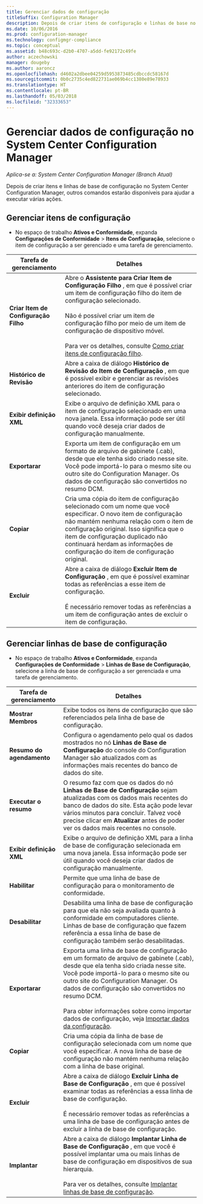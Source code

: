 ```yaml
---
title: Gerenciar dados de configuração
titleSuffix: Configuration Manager
description: Depois de criar itens de configuração e linhas de base no System Center Configuration Manager, você poderá usar outros comandos para executar várias ações.
ms.date: 10/06/2016
ms.prod: configuration-manager
ms.technology: configmgr-compliance
ms.topic: conceptual
ms.assetid: b48c693c-d2b0-4707-a5dd-fe92172c49fe
author: aczechowski
manager: dougeby
ms.author: aaroncz
ms.openlocfilehash: d4602a2dbee04259d5953873485cdbccdc58167d
ms.sourcegitcommit: 0b0c2735c4ed822731ae069b4cc1380e89e78933
ms.translationtype: HT
ms.contentlocale: pt-BR
ms.lasthandoff: 05/03/2018
ms.locfileid: "32333653"
---
```

# <a name="manage-configuration-data-in-system-center-configuration-manager"></a>Gerenciar dados de configuração no System Center Configuration Manager

*Aplica-se a: System Center Configuration Manager (Branch Atual)*

Depois de criar itens e linhas de base de configuração no System Center Configuration Manager, outros comandos estarão disponíveis para ajudar a executar várias ações.  

## <a name="manage-configuration-items"></a>Gerenciar itens de configuração  

-   No espaço de trabalho **Ativos e Conformidade**, expanda **Configurações de Conformidade** > **Itens de Configuração**, selecione o item de configuração a ser gerenciado e uma tarefa de gerenciamento.  

|Tarefa de gerenciamento|Detalhes|  
|---------------------|-------------|  
|**Criar Item de Configuração Filho**|Abre o **Assistente para Criar Item de Configuração Filho** , em que é possível criar um item de configuração filho do item de configuração selecionado.<br /><br /> Não é possível criar um item de configuração filho por meio de um item de configuração de dispositivo móvel.<br /><br /> Para ver os detalhes, consulte [Como criar itens de configuração filho](../../compliance/deploy-use/create-child-configuration-items.md).|  
|**Histórico de Revisão**|Abre a caixa de diálogo **Histórico de Revisão do Item de Configuração** , em que é possível exibir e gerenciar as revisões anteriores do item de configuração selecionado.|  
|**Exibir definição XML**|Exibe o arquivo de definição XML para o item de configuração selecionado em uma nova janela. Essa informação pode ser útil quando você deseja criar dados de configuração manualmente.|  
|**Exportarar**|Exporta um item de configuração em um formato de arquivo de gabinete (.cab), desde que ele tenha sido criado nesse site. Você pode importá-lo para o mesmo site ou outro site do Configuration Manager. Os dados de configuração são convertidos no resumo DCM.|  
|**Copiar**|Cria uma cópia do item de configuração selecionado com um nome que você especificar. O novo item de configuração não mantém nenhuma relação com o item de configuração original. Isso significa que o item de configuração duplicado não continuará herdam as informações de configuração do item de configuração original.|  
|**Excluir**|Abre a caixa de diálogo **Excluir Item de Configuração** , em que é possível examinar todas as referências a esse item de configuração.<br /><br /> É necessário remover todas as referências a um item de configuração antes de excluir o item de configuração.|  

## <a name="manage-configuration-baselines"></a>Gerenciar linhas de base de configuração  

-   No espaço de trabalho **Ativos e Conformidade**, expanda **Configurações de Conformidade** > **Linhas de Base de Configuração**, selecione a linha de base de configuração a ser gerenciada e uma tarefa de gerenciamento.  


|Tarefa de gerenciamento|Detalhes|  
|---------------------|-------------|  
|**Mostrar Membros**|Exibe todos os itens de configuração que são referenciados pela linha de base de configuração.|  
|**Resumo do agendamento**|Configura o agendamento pelo qual os dados mostrados no nó **Linhas de Base de Configuração** do console do Configuration Manager são atualizados com as informações mais recentes do banco de dados do site.|  
|**Executar o resumo**|O resumo faz com que os dados do nó **Linhas de Base de Configuração** sejam atualizadas com os dados mais recentes do banco de dados do site. Esta ação pode levar vários minutos para concluir. Talvez você precise clicar em **Atualizar** antes de poder ver os dados mais recentes no console.|  
|**Exibir definição XML**|Exibe o arquivo de definição XML para a linha de base de configuração selecionada em uma nova janela. Essa informação pode ser útil quando você deseja criar dados de configuração manualmente.|  
|**Habilitar**|Permite que uma linha de base de configuração para o monitoramento de conformidade.|  
|**Desabilitar**|Desabilita uma linha de base de configuração para que ela não seja avaliada quanto à conformidade em computadores cliente. Linhas de base de configuração que fazem referência a essa linha de base de configuração também serão desabilitadas.|  
|**Exportarar**|Exporta uma linha de base de configuração em um formato de arquivo de gabinete (.cab), desde que ela tenha sido criada nesse site. Você pode importá-lo para o mesmo site ou outro site do Configuration Manager. Os dados de configuração são convertidos no resumo DCM.<br /><br /> Para obter informações sobre como importar dados de configuração, veja [Importar dados da configuração](../../compliance/deploy-use/import-configuration-data.md).|  
|**Copiar**|Cria uma cópia da linha de base de configuração selecionada com um nome que você especificar. A nova linha de base de configuração não mantém nenhuma relação com a linha de base original.|  
|**Excluir**|Abre a caixa de diálogo **Excluir Linha de Base de Configuração** , em que é possível examinar todas as referências a essa linha de base de configuração.<br /><br /> É necessário remover todas as referências a uma linha de base de configuração antes de excluir a linha de base de configuração.|  
|**Implantar**|Abre a caixa de diálogo **Implantar Linha de Base de Configuração** , em que você é possível implantar uma ou mais linhas de base de configuração em dispositivos de sua hierarquia.<br /><br /> Para ver os detalhes, consulte [Implantar linhas de base de configuração](../../compliance/deploy-use/deploy-configuration-baselines.md).|  
